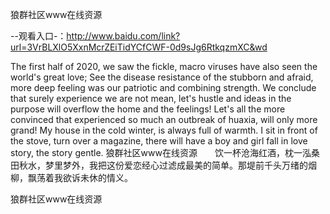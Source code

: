 狼群社区www在线资源

--观看入口-：http://www.baidu.com/link?url=3VrBLXlO5XxnMcrZEiTidYCfCWF-0d9sJg6RtkqzmXC&wd

The first half of 2020, we saw the fickle, macro viruses have also seen the world's great love;
See the disease resistance of the stubborn and afraid, more deep feeling was our patriotic and combining strength.
We conclude that surely experience we are not mean, let's hustle and ideas in the purpose will overflow the home and the feelings!
Let's all the more convinced that experienced so much an outbreak of huaxia, will only more grand!
My house in the cold winter, is always full of warmth.
I sit in front of the stove, turn over a magazine, there will have a boy and girl fall in love story, the story gentle.
狼群社区www在线资源　　饮一杯沧海红酒，枕一泓桑田秋水，梦里梦外，我把这份爱恋经心过滤成最美的简单。那堤前千头万绪的烟柳，飘荡着我欲诉未休的情义。

狼群社区www在线资源
